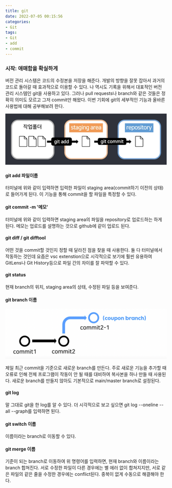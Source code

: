 ```yaml
---
title: git
date: 2022-07-05 00:15:56
categories:
- Git
tags:
- Git
- add
- commit
---
```



### 시작: 애매함을 확실하게 

버전 관리 시스템은 코드의 수정본을 저장을 해준다. 개발의 방향을 잘못 잡아서 과거의 코드로 돌아갈 때 효과적으로 이용할 수 있다. 나 역시도 기록을 위해서 대표적인 버전 관리 시스템인 git을 사용하고 있다. 그러나 pull requests나 branch와 같은 것들은 정확히 의미도 모르고 그저 commit만 해왔다. 이번 기회에 git의 세부적인 기능과 올바른 사용법에 대해 공부해보려 한다.

<img src='https://raw.githubusercontent.com/jun3047/jun3047.github.io/master/assets/images/git-add-commit.png' alt='git-add-commit'>

#### git add 파일이름

터미널에 위와 같이 입력하면 입력한 파일이 staging area(commit하기 이전의 상태)로 들어가게 된다. 이 기능을 통해 commit을 할 파일을 특정할 수 있다.

#### git commit -m '메모'

터미널에 위와 같이 입력하면 staging area의 파일을 repository로 업로드하는 하게 된다. 메모는 업로드를 설명하는 것으로 github에 같이 업로드 된다.

#### git diff / git difftool

어떤 것을 commit할 것인지 정할 때 달라진 점을 찾을 때 사용한다. 둘 다 터미널에서 작동하는 것인데 요즘은 vsc extenstion으로 시각적으로 보기에 훨씬 유용하여 GitLens나 Git History등으로 파일 간의 차이를 잘 파악할 수 있다.

#### git status

현재 branch의 위치, staging area의 상태, 수정된 파일 등을 보여준다.

#### git branch 이름

<img src='https://raw.githubusercontent.com/jun3047/jun3047.github.io/master/assets/images/branch.png' alt='branch'>

제일 최근 commit을 기준으로 새로운 branch를 만든다. 주로 새로운 기능을 추가할 때 오류로 인해 전체 프로그램이 작동이 안 될 때를 대비하여 복사본을 하나 만들 때 사용된다. 새로운 branch를 만들지 않아도 기본적으로 main/master branch로 설정된다.

#### git log

말 그대로 git을 한 log를 알 수 있다. 더 시각적으로 보고 싶으면 git log --oneline --all --graph를 입력하면 된다.

#### git switch 이름

이름이라는 branch로 이동할 수 있다.

#### git merge 이름

기준이 되는 branch로 이동하여 위 명령어를 입력하면, 현재 branch와 이름이라는 branch 합쳐진다. 서로 수정한 파일이 다른 경우에는 별 에러 없이 합쳐지지만, 서로 같은 파일의 같은 줄을 수정한 경우에는 conflict된다. 중복이 없게 수동으로 해결해야 한다.